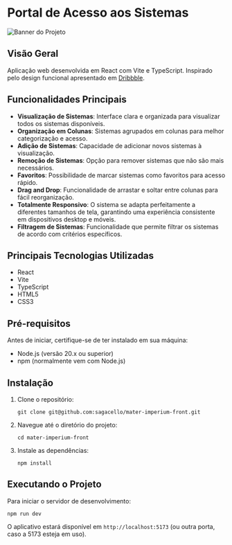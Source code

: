 # Portal de Acesso aos Sistemas

![Banner do Projeto](<![image](https://github.com/user-attachments/assets/dc0d3d58-48a7-48a9-808d-e8b1369cb13c)>)

## Visão Geral

Aplicação web desenvolvida em React com Vite e TypeScript. Inspirado pelo design
funcional apresentado em
[Dribbble](https://github.com/sagacello/mater-imperium-front/blob/main/AcessoSistemas.jpg).

## Funcionalidades Principais

- **Visualização de Sistemas**: Interface clara e organizada para visualizar
  todos os sistemas disponíveis.
- **Organização em Colunas**: Sistemas agrupados em colunas para melhor
  categorização e acesso.
- **Adição de Sistemas**: Capacidade de adicionar novos sistemas à visualização.
- **Remoção de Sistemas**: Opção para remover sistemas que não são mais
  necessários.
- **Favoritos**: Possibilidade de marcar sistemas como favoritos para acesso
  rápido.
- **Drag and Drop**: Funcionalidade de arrastar e soltar entre colunas para
  fácil reorganização.
- **Totalmente Responsivo**: O sistema se adapta perfeitamente a diferentes
  tamanhos de tela, garantindo uma experiência consistente em dispositivos
  desktop e móveis.
- **Filtragem de Sistemas**: Funcionalidade que permite filtrar os sistemas de
  acordo com critérios específicos.

## Principais Tecnologias Utilizadas

- React
- Vite
- TypeScript
- HTML5
- CSS3

## Pré-requisitos

Antes de iniciar, certifique-se de ter instalado em sua máquina:

- Node.js (versão 20.x ou superior)
- npm (normalmente vem com Node.js)

## Instalação

1. Clone o repositório:

   ```
   git clone git@github.com:sagacello/mater-imperium-front.git
   ```

2. Navegue até o diretório do projeto:

   ```
   cd mater-imperium-front
   ```

3. Instale as dependências:
   ```
   npm install
   ```

## Executando o Projeto

Para iniciar o servidor de desenvolvimento:

```
npm run dev
```

O aplicativo estará disponível em `http://localhost:5173` (ou outra porta, caso
a 5173 esteja em uso).
